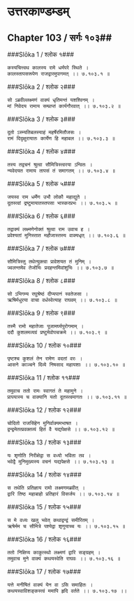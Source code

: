 उत्तरकाण्डम्डम्
===============================


## Chapter 103  / सर्गः १०३##


###Slōka 1 / श्लोक १###


    कस्यचित्त्वथ कालस्य रामे धर्मपरे स्थिते ।
    कालस्तापसरूपेण राजद्वारमुपागमत् ।। ७.१०३.१ ॥


###Slōka 2 / श्लोक २###


    सो ऽब्रवील्लक्ष्मणं वाक्यं धृतिमन्तं यशश्विनम् ।
    मां निवेदय रामाय सम्प्राप्तं कार्यगौरवात् ।। ७.१०३.२ ॥


###Slōka 3 / श्लोक ३###


    दूतो ऽस्म्यतिबलस्याहं महर्षेरमितौजसः ।
    रामं दिदृक्षुरायातः कार्येण हि महाबल ।। ७.१०३.३ ॥


###Slōka 4 / श्लोक ४###


    तस्य तद्वचनं श्रुत्वा सौमित्रिस्त्वरया ऽन्वितः ।
    न्यवेदयत रामाय तापसं तं समागतम् ।। ७.१०३.४ ॥


###Slōka 5 / श्लोक ५###


    जयस्व राम धर्मेण उभौ लोकौ महाद्युते ।
    दूतस्त्वां द्रष्टुमायातस्तपसा भास्करप्रभः ।। ७.१०३.५ ॥


###Slōka 6 / श्लोक ६###


    तद्वाक्यं लक्ष्मणेनोक्तं श्रुत्वा राम उवाच ह ।
    प्रवेश्यतां मुनिस्तात महौजास्तस्य वाक्यधृत् ।। ७.१०३.६ ॥


###Slōka 7 / श्लोक ७###


    सौमित्रिस्तु तथेत्युक्त्वा प्रावेशयत तं मुनिम् ।
    ज्वलन्तमेव तेजोभिः प्रदहन्तमिवांशुभिः ।। ७.१०३.७ ॥


###Slōka 8 / श्लोक ८###


    सो ऽभिगम्य रघुश्रेष्ठं दीप्यपानं स्वतेजसा ।
    ऋषिर्मधुरया वाचा वर्धस्वेत्याह राघवम् ।। ७.१०३.८ ॥


###Slōka 9 / श्लोक ९###


    तस्मै रामो महातेजाः पूजामर्घ्यपुरोगमाम् ।
    ददौ कुशलमव्यग्रं प्रष्टुमेवोपचक्रमे ।। ७.१०३.९ ॥


###Slōka 10 / श्लोक १०###


    पृष्टश्च कुशलं तेन रामेण वदतां वरः ।
    आसने काञ्चने दिव्ये निषसाद महायशाः ।। ७.१०३.१० ॥


###Slōka 11 / श्लोक ११###


    तमुवाच ततो रामः स्वागतं ते महामुने ।
    प्रापयास्य च वाक्यानि यतो दूतस्त्वमागतः ।। ७.१०३.११ ॥


###Slōka 12 / श्लोक १२###


    चोदितो राजसिंहेन मुनिर्वाक्यमभाषत ।
    द्वन्द्वमेतत्प्रवक्तव्यं हितं वै यद्यपेक्षसे ।। ७.१०३.१२ ॥


###Slōka 13 / श्लोक १३###


    यः शृणोति निरीक्षेद्वा स वध्यो भविता तव ।
    भवेद्वै मुनिमुख्यस्य वचनं यद्यपेक्षसे ।। ७.१०३.१३ ॥


###Slōka 14 / श्लोक १४###


    स तथेति प्रतिज्ञाय रामो लक्ष्मणमब्रवीत् ।
    द्वारि तिष्ठ महाबाहो प्रतिहारं विसर्जय ।। ७.१०३.१४ ॥


###Slōka 15 / श्लोक १५###


    स मे वध्यः खलु भवेत् कथाद्वन्द्वं समीरितम् ।
    ऋषेर्मम च सौमित्रे पश्येद्वा शृणुयाच्च यः ।। ७.१०३.१५ ॥


###Slōka 16 / श्लोक १६###


    ततो निक्षिप्य काकुत्स्थो लक्ष्मणं द्वारि सङ्ग्रहम् ।
    तमुवाच मुने वाक्यं कथयस्वेति राघवः ।। ७.१०३.१६ ॥


###Slōka 17 / श्लोक १७###


    यत्ते मनीषितं वाक्यं येन वा ऽसि समाहितः ।
    कथयस्वाविशङ्कस्त्वं ममापि हृदि वर्तते ।। ७.१०३.१७ ।।


